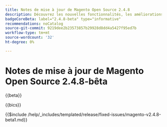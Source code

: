 ```yaml
---
title: Notes de mise à jour de Magento Open Source 2.4.8
description: Découvrez les nouvelles fonctionnalités, les améliorations, les correctifs de bogues et les problèmes connus de la version 2.4.8 du Magento Open Source.
badgeCoreBeta: label="2.4.8-beta" type="informative"
recommendations: noCatalog
source-git-commit: 9219dee2b23573857b29928d8dd4a5427f95ed7b
workflow-type: tm+mt
source-wordcount: '32'
ht-degree: 0%

---
```



# Notes de mise à jour de Magento Open Source 2.4.8-bêta

{{beta}}

{{bics}}

{{$include /help/_includes/templated/release/fixed-issues/magento-v2.4.8-beta1.md}}
